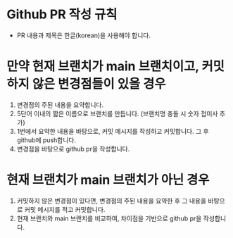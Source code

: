 # Github PR 작성 규칙

- PR 내용과 제목은 한글(korean)을 사용해야 합니다.

# 만약 현재 브랜치가 main 브랜치이고, 커밋하지 않은 변경점들이 있을 경우

1. 변경점의 주된 내용을 요약합니다.
2. 5단어 이내의 짧은 이름으로 브랜치를 만듭니다. (브랜치명 충돌 시 숫자 접미사 추가)
3. 1번에서 요약한 내용을 바탕으로, 커밋 메시지를 작성하고 커밋합니다. 그 후 github에 push합니다.
4. 변경점을 바탕으로 github pr을 작성합니다.

# 현재 브랜치가 main 브랜치가 아닌 경우

1. 커밋하지 않은 변경점이 있다면, 변경점의 주된 내용을 요약한 후 그 내용을 바탕으로 커밋 메시지를 적고 커밋합니다.
2. 현재 브랜치와 main 브랜치를 비교하여, 차이점을 기반으로 github pr을 작성합니다.
